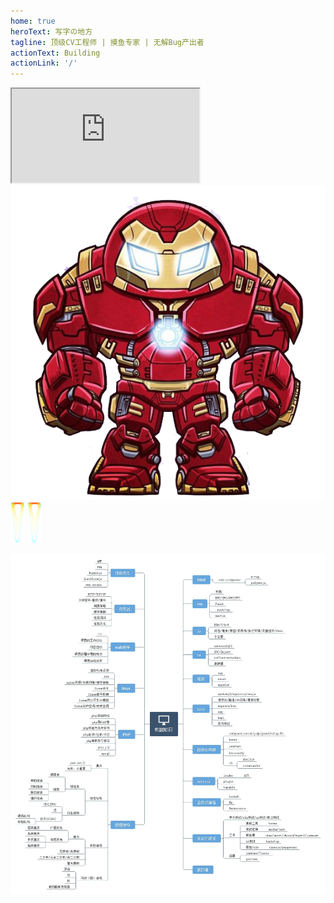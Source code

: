 ```yaml
---
home: true
heroText: 写字の地方
tagline: 顶级CV工程师 | 摸鱼专家 | 无解Bug产出者    
actionText: Building
actionLink: '/'
---
```


<iframe id='jsFun' src='https://www.javascript.fun/'></iframe>
<div id="IronM">
		<img src="images/g.png" alt="" id="Iron_Man" />
		<div id="fire">
			<img src="images/fire.png" alt="" class="fire fire_l" />
			<img src="images/fire.png" alt="" class="fire fire_r" />
		</div>
</div>


![img](/study.jpg)

